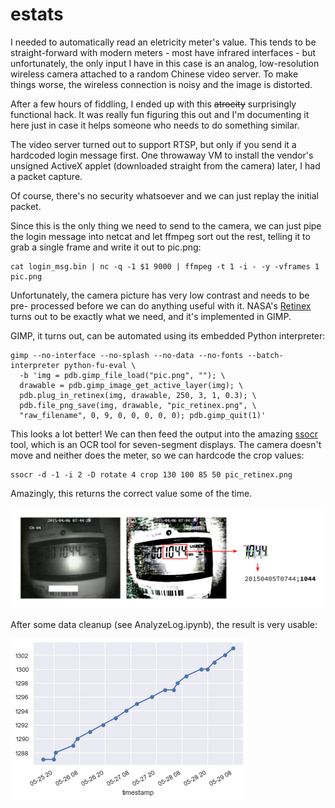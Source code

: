 # estats

I needed to automatically read an eletricity meter's value. This tends to
be straight-forward with modern meters - most have infrared interfaces - but
unfortunately, the only input I have in this case is an analog, low-resolution 
wireless camera attached to a random Chinese video server. To make things worse,
the wireless connection is noisy and the image is distorted.

After a few hours of fiddling, I ended up with this ~~atrocity~~ surprisingly 
functional hack. It was really fun figuring this out and I'm documenting it here 
just in case it helps someone who needs to do something similar.

The video server turned out to support RTSP, but only if you send it a hardcoded
login message first. One throwaway VM to install the vendor's unsigned
ActiveX applet (downloaded straight from the camera) later, I had a packet capture.

Of course, there's no security whatsoever and we can just replay the initial packet.

Since this is the only thing we need to send to the camera, we can just pipe the
login message into netcat and let ffmpeg sort out the rest, telling it to grab a
single frame and write it out to pic.png:

    cat login_msg.bin | nc -q -1 $1 9000 | ffmpeg -t 1 -i - -y -vframes 1 pic.png

Unfortunately, the camera picture has very low contrast and needs to be pre-
processed before we can do anything useful with it. NASA's [Retinex](https://dragon.larc.nasa.gov/) 
turns out to be exactly what we need, and it's implemented in GIMP.

GIMP, it turns out, can be automated using its embedded Python interpreter:

    gimp --no-interface --no-splash --no-data --no-fonts --batch-interpreter python-fu-eval \
      -b 'img = pdb.gimp_file_load("pic.png", ""); \
      drawable = pdb.gimp_image_get_active_layer(img); \
      pdb.plug_in_retinex(img, drawable, 250, 3, 1, 0.3); \
      pdb.file_png_save(img, drawable, "pic_retinex.png", \
      "raw_filename", 0, 9, 0, 0, 0, 0, 0); pdb.gimp_quit(1)'

This looks a lot better! We can then feed the output into the amazing 
[ssocr](https://github.com/auerswal/ssocr) tool, which is an OCR tool for seven-segment displays. 
The camera doesn't move and neither does the meter, so we can hardcode the crop values:

    ssocr -d -1 -i 2 -D rotate 4 crop 130 100 85 50 pic_retinex.png

Amazingly, this returns the correct value some of the time.

![demo](demo.png)

After some data cleanup (see AnalyzeLog.ipynb), the result is very usable:

![stats](stats.png)

